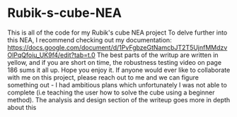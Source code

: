 # Rubik-s-cube-NEA
This is all of the code for my Rubik's cube NEA project
To delve further into this NEA, I recommend checking out my documentation: https://docs.google.com/document/d/1PvFgbzeGtNamcbJT2T5UjnfMMdzvOlPqQfoiu_UK9f4/edit?tab=t.0
The best parts of the writup are written in yellow, and if you are short on time, the robustness testing video on page 186 sums it all up. Hope you enjoy it. 
If anyone would ever like to collaborate with me on this project, please reach out to me and we can figure something out - I had ambitious plans which unfortunately I was not able to complete (i.e teaching the user how to solve the cube using a beginner method). The analysis and design section of the writeup goes more in depth about this
